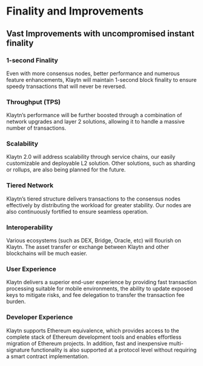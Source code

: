 # Finality and Improvements

## Vast Improvements with uncompromised instant finality <a id="vast-improvements-with-uncompromised-finality"></a>

### 1-second Finality <a id="finality"></a>

Even with more consensus nodes, better performance and numerous feature enhancements, Klaytn will maintain 1-second block finality to ensure speedy transactions that will never be reversed.

### Throughput (TPS) <a id="throughput"></a>

Klaytn’s performance will be further boosted through a combination of network upgrades and layer 2 solutions, allowing it to handle a massive number of transactions.

### Scalability <a id="scalability"></a>

Klaytn 2.0 will address scalability through service chains, our easily customizable and deployable L2 solution. Other solutions, such as sharding or rollups, are also being planned for the future.

### Tiered Network <a id="tiered-network"></a>

Klaytn’s tiered structure delivers transactions to the consensus nodes effectively by distributing the workload for greater stability. Our nodes are also continuously fortified to ensure seamless operation.

### Interoperability <a id="interoperability"></a>

Various ecosystems (such as DEX, Bridge, Oracle, etc) will flourish on Klaytn. The asset transfer or exchange between Klaytn and other blockchains will be much easier.

### User Experience <a id="user-experience"></a>

Klaytn delivers a superior end-user experience by providing fast transaction processing suitable for mobile environments, the ability to update exposed keys to mitigate risks, and fee delegation to transfer the transaction fee burden.

### Developer Experience <a id="developer-experience"></a>

Klaytn supports Ethereum equivalence, which provides access to the complete stack of Ethereum development tools and enables effortless migration of Ethereum projects. In addition, fast and inexpensive multi-signature functionality is also supported at a protocol level without requiring a smart contract implementation.
